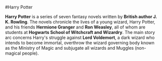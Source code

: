#Harry Potter

**Harry Potter** is a series of seven fantasy novels written by **British author J. K. Rowling**. The novels chronicle the lives of a young wizard, Harry Potter, and his friends **Hermione Granger** and **Ron Weasley**, all of whom are students at **Hogwarts School of Witchcraft and Wizardry**. The main story arc concerns Harry's struggle against **Lord Voldemort**, a dark wizard who intends to become immortal, overthrow the wizard governing body known as the Ministry of Magic and subjugate all wizards and Muggles (non-magical people).
